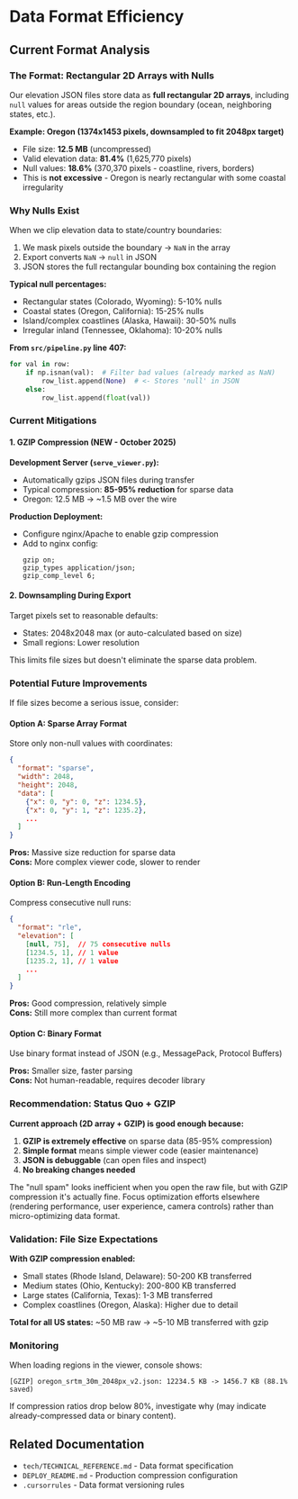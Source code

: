 # Data Format Efficiency

## Current Format Analysis

### The Format: Rectangular 2D Arrays with Nulls

Our elevation JSON files store data as **full rectangular 2D arrays**, including `null` values for areas outside the region boundary (ocean, neighboring states, etc.).

**Example: Oregon (1374x1453 pixels, downsampled to fit 2048px target)**
- File size: **12.5 MB** (uncompressed)
- Valid elevation data: **81.4%** (1,625,770 pixels)
- Null values: **18.6%** (370,370 pixels - coastline, rivers, borders)
- This is **not excessive** - Oregon is nearly rectangular with some coastal irregularity

### Why Nulls Exist

When we clip elevation data to state/country boundaries:
1. We mask pixels outside the boundary -> `NaN` in the array
2. Export converts `NaN` -> `null` in JSON
3. JSON stores the full rectangular bounding box containing the region

**Typical null percentages:**
- Rectangular states (Colorado, Wyoming): 5-10% nulls
- Coastal states (Oregon, California): 15-25% nulls  
- Island/complex coastlines (Alaska, Hawaii): 30-50% nulls
- Irregular inland (Tennessee, Oklahoma): 10-20% nulls

**From `src/pipeline.py` line 407:**
```python
for val in row:
    if np.isnan(val):  # Filter bad values (already marked as NaN)
        row_list.append(None)  # <- Stores 'null' in JSON
    else:
        row_list.append(float(val))
```

### Current Mitigations

####  1. GZIP Compression (NEW - October 2025)

**Development Server (`serve_viewer.py`):**
- Automatically gzips JSON files during transfer
- Typical compression: **85-95% reduction** for sparse data
- Oregon: 12.5 MB -> ~1.5 MB over the wire

**Production Deployment:**
- Configure nginx/Apache to enable gzip compression
- Add to nginx config:
  ```nginx
  gzip on;
  gzip_types application/json;
  gzip_comp_level 6;
  ```

####  2. Downsampling During Export

Target pixels set to reasonable defaults:
- States: 2048x2048 max (or auto-calculated based on size)
- Small regions: Lower resolution

This limits file sizes but doesn't eliminate the sparse data problem.

### Potential Future Improvements

If file sizes become a serious issue, consider:

#### Option A: Sparse Array Format
Store only non-null values with coordinates:
```json
{
  "format": "sparse",
  "width": 2048,
  "height": 2048,
  "data": [
    {"x": 0, "y": 0, "z": 1234.5},
    {"x": 0, "y": 1, "z": 1235.2},
    ...
  ]
}
```

**Pros:** Massive size reduction for sparse data  
**Cons:** More complex viewer code, slower to render

#### Option B: Run-Length Encoding
Compress consecutive null runs:
```json
{
  "format": "rle",
  "elevation": [
    [null, 75],  // 75 consecutive nulls
    [1234.5, 1], // 1 value
    [1235.2, 1], // 1 value
    ...
  ]
}
```

**Pros:** Good compression, relatively simple  
**Cons:** Still more complex than current format

#### Option C: Binary Format
Use binary format instead of JSON (e.g., MessagePack, Protocol Buffers)

**Pros:** Smaller size, faster parsing  
**Cons:** Not human-readable, requires decoder library

### Recommendation: Status Quo + GZIP

**Current approach (2D array + GZIP) is good enough because:**

1. **GZIP is extremely effective** on sparse data (85-95% compression)
2. **Simple format** means simple viewer code (easier maintenance)
3. **JSON is debuggable** (can open files and inspect)
4. **No breaking changes needed**

The "null spam" looks inefficient when you open the raw file, but with GZIP compression it's actually fine. Focus optimization efforts elsewhere (rendering performance, user experience, camera controls) rather than micro-optimizing data format.

### Validation: File Size Expectations

**With GZIP compression enabled:**
- Small states (Rhode Island, Delaware): 50-200 KB transferred
- Medium states (Ohio, Kentucky): 200-800 KB transferred
- Large states (California, Texas): 1-3 MB transferred
- Complex coastlines (Oregon, Alaska): Higher due to detail

**Total for all US states:** ~50 MB raw -> ~5-10 MB transferred with gzip

### Monitoring

When loading regions in the viewer, console shows:
```
[GZIP] oregon_srtm_30m_2048px_v2.json: 12234.5 KB -> 1456.7 KB (88.1% saved)
```

If compression ratios drop below 80%, investigate why (may indicate already-compressed data or binary content).

## Related Documentation

- `tech/TECHNICAL_REFERENCE.md` - Data format specification
- `DEPLOY_README.md` - Production compression configuration
- `.cursorrules` - Data format versioning rules

